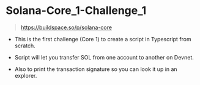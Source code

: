 # Solana-Core_1-Challenge_1 

> https://buildspace.so/p/solana-core

* This is the first challenge (Core 1) to create a script in Typescript from scratch.

* Script will let you transfer SOL from one account to another on Devnet. 

* Also to print the transaction signature so you can look it up in an explorer.

